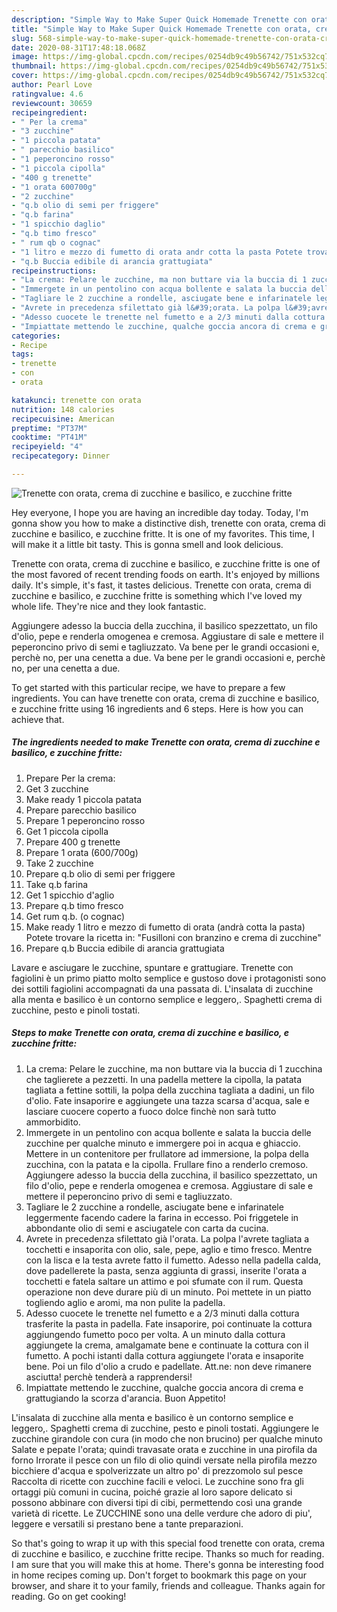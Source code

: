 ```yaml
---
description: "Simple Way to Make Super Quick Homemade Trenette con orata, crema di zucchine e basilico, e zucchine fritte"
title: "Simple Way to Make Super Quick Homemade Trenette con orata, crema di zucchine e basilico, e zucchine fritte"
slug: 568-simple-way-to-make-super-quick-homemade-trenette-con-orata-crema-di-zucchine-e-basilico-e-zucchine-fritte
date: 2020-08-31T17:48:18.068Z
image: https://img-global.cpcdn.com/recipes/0254db9c49b56742/751x532cq70/trenette-con-orata-crema-di-zucchine-e-basilico-e-zucchine-fritte-recipe-main-photo.jpg
thumbnail: https://img-global.cpcdn.com/recipes/0254db9c49b56742/751x532cq70/trenette-con-orata-crema-di-zucchine-e-basilico-e-zucchine-fritte-recipe-main-photo.jpg
cover: https://img-global.cpcdn.com/recipes/0254db9c49b56742/751x532cq70/trenette-con-orata-crema-di-zucchine-e-basilico-e-zucchine-fritte-recipe-main-photo.jpg
author: Pearl Love
ratingvalue: 4.6
reviewcount: 30659
recipeingredient:
- " Per la crema"
- "3 zucchine"
- "1 piccola patata"
- " parecchio basilico"
- "1 peperoncino rosso"
- "1 piccola cipolla"
- "400 g trenette"
- "1 orata 600700g"
- "2 zucchine"
- "q.b olio di semi per friggere"
- "q.b farina"
- "1 spicchio daglio"
- "q.b timo fresco"
- " rum qb o cognac"
- "1 litro e mezzo di fumetto di orata andr cotta la pasta Potete trovare la ricetta in Fusilloni con branzino e crema di zucchine"
- "q.b Buccia edibile di arancia grattugiata"
recipeinstructions:
- "La crema: Pelare le zucchine, ma non buttare via la buccia di 1 zucchina che taglierete a pezzetti. In una padella mettere la cipolla, la patata tagliata a fettine sottili, la polpa della zucchina tagliata a dadini, un filo d&#39;olio. Fate insaporire e aggiungete una tazza scarsa d&#39;acqua, sale e lasciare cuocere coperto a fuoco dolce finchè non sarà tutto ammorbidito."
- "Immergete in un pentolino con acqua bollente e salata la buccia delle zucchine per qualche minuto e immergere poi in acqua e ghiaccio. Mettere in un contenitore per frullatore ad immersione, la polpa della zucchina, con la patata e la cipolla. Frullare fino a renderlo cremoso. Aggiungere adesso la buccia della zucchina, il basilico spezzettato, un filo d&#39;olio, pepe e renderla omogenea e cremosa. Aggiustare di sale e mettere il peperoncino privo di semi e tagliuzzato."
- "Tagliare le 2 zucchine a rondelle, asciugate bene e infarinatele leggermente facendo cadere la farina in eccesso. Poi friggetele in abbondante olio di semi e asciugatele con carta da cucina."
- "Avrete in precedenza sfilettato già l&#39;orata. La polpa l&#39;avrete tagliata a tocchetti e insaporita con olio, sale, pepe, aglio e timo fresco. Mentre con la lisca e la testa avrete fatto il fumetto. Adesso nella padella calda, dove padellerete la pasta, senza aggiunta di grassi, inserite l&#39;orata a tocchetti e fatela saltare un attimo e poi sfumate con il rum. Questa operazione non deve durare più di un minuto. Poi mettete in un piatto togliendo aglio e aromi, ma non pulite la padella."
- "Adesso cuocete le trenette nel fumetto e a 2/3 minuti dalla cottura trasferite la pasta in padella. Fate insaporire, poi continuate la cottura aggiungendo fumetto poco per volta. A un minuto dalla cottura aggiungete la crema, amalgamate bene e continuate la cottura con il fumetto. A pochi istanti dalla cottura aggiungete l&#39;orata e insaporite bene. Poi un filo d&#39;olio a crudo e padellate. Att.ne: non deve rimanere asciutta! perchè tenderà a rapprendersi!"
- "Impiattate mettendo le zucchine, qualche goccia ancora di crema e grattugiando la scorza d&#39;arancia. Buon Appetito!"
categories:
- Recipe
tags:
- trenette
- con
- orata

katakunci: trenette con orata 
nutrition: 148 calories
recipecuisine: American
preptime: "PT37M"
cooktime: "PT41M"
recipeyield: "4"
recipecategory: Dinner

---
```



![Trenette con orata, crema di zucchine e basilico, e zucchine fritte](https://img-global.cpcdn.com/recipes/0254db9c49b56742/751x532cq70/trenette-con-orata-crema-di-zucchine-e-basilico-e-zucchine-fritte-recipe-main-photo.jpg)

Hey everyone, I hope you are having an incredible day today. Today, I'm gonna show you how to make a distinctive dish, trenette con orata, crema di zucchine e basilico, e zucchine fritte. It is one of my favorites. This time, I will make it a little bit tasty. This is gonna smell and look delicious.

Trenette con orata, crema di zucchine e basilico, e zucchine fritte is one of the most favored of recent trending foods on earth. It's enjoyed by millions daily. It's simple, it's fast, it tastes delicious. Trenette con orata, crema di zucchine e basilico, e zucchine fritte is something which I've loved my whole life. They're nice and they look fantastic.

Aggiungere adesso la buccia della zucchina, il basilico spezzettato, un filo d&#39;olio, pepe e renderla omogenea e cremosa. Aggiustare di sale e mettere il peperoncino privo di semi e tagliuzzato. Va bene per le grandi occasioni e, perchè no, per una cenetta a due. Va bene per le grandi occasioni e, perchè no, per una cenetta a due.


To get started with this particular recipe, we have to prepare a few ingredients. You can have trenette con orata, crema di zucchine e basilico, e zucchine fritte using 16 ingredients and 6 steps. Here is how you can achieve that.

<!--inarticleads1-->

##### The ingredients needed to make Trenette con orata, crema di zucchine e basilico, e zucchine fritte:

1. Prepare  Per la crema:
1. Get 3 zucchine
1. Make ready 1 piccola patata
1. Prepare  parecchio basilico
1. Prepare 1 peperoncino rosso
1. Get 1 piccola cipolla
1. Prepare 400 g trenette
1. Prepare 1 orata (600/700g)
1. Take 2 zucchine
1. Prepare q.b olio di semi per friggere
1. Take q.b farina
1. Get 1 spicchio d&#39;aglio
1. Prepare q.b timo fresco
1. Get  rum q.b. (o cognac)
1. Make ready 1 litro e mezzo di fumetto di orata (andrà cotta la pasta) Potete trovare la ricetta in: &#34;Fusilloni con branzino e crema di zucchine&#34;
1. Prepare q.b Buccia edibile di arancia grattugiata


Lavare e asciugare le zucchine, spuntare e grattugiare. Trenette con fagiolini è un primo piatto molto semplice e gustoso dove i protagonisti sono dei sottili fagiolini accompagnati da una passata di. L&#39;insalata di zucchine alla menta e basilico è un contorno semplice e leggero,. Spaghetti crema di zucchine, pesto e pinoli tostati. 

<!--inarticleads2-->

##### Steps to make Trenette con orata, crema di zucchine e basilico, e zucchine fritte:

1. La crema: Pelare le zucchine, ma non buttare via la buccia di 1 zucchina che taglierete a pezzetti. In una padella mettere la cipolla, la patata tagliata a fettine sottili, la polpa della zucchina tagliata a dadini, un filo d&#39;olio. Fate insaporire e aggiungete una tazza scarsa d&#39;acqua, sale e lasciare cuocere coperto a fuoco dolce finchè non sarà tutto ammorbidito.
1. Immergete in un pentolino con acqua bollente e salata la buccia delle zucchine per qualche minuto e immergere poi in acqua e ghiaccio. Mettere in un contenitore per frullatore ad immersione, la polpa della zucchina, con la patata e la cipolla. Frullare fino a renderlo cremoso. Aggiungere adesso la buccia della zucchina, il basilico spezzettato, un filo d&#39;olio, pepe e renderla omogenea e cremosa. Aggiustare di sale e mettere il peperoncino privo di semi e tagliuzzato.
1. Tagliare le 2 zucchine a rondelle, asciugate bene e infarinatele leggermente facendo cadere la farina in eccesso. Poi friggetele in abbondante olio di semi e asciugatele con carta da cucina.
1. Avrete in precedenza sfilettato già l&#39;orata. La polpa l&#39;avrete tagliata a tocchetti e insaporita con olio, sale, pepe, aglio e timo fresco. Mentre con la lisca e la testa avrete fatto il fumetto. Adesso nella padella calda, dove padellerete la pasta, senza aggiunta di grassi, inserite l&#39;orata a tocchetti e fatela saltare un attimo e poi sfumate con il rum. Questa operazione non deve durare più di un minuto. Poi mettete in un piatto togliendo aglio e aromi, ma non pulite la padella.
1. Adesso cuocete le trenette nel fumetto e a 2/3 minuti dalla cottura trasferite la pasta in padella. Fate insaporire, poi continuate la cottura aggiungendo fumetto poco per volta. A un minuto dalla cottura aggiungete la crema, amalgamate bene e continuate la cottura con il fumetto. A pochi istanti dalla cottura aggiungete l&#39;orata e insaporite bene. Poi un filo d&#39;olio a crudo e padellate. Att.ne: non deve rimanere asciutta! perchè tenderà a rapprendersi!
1. Impiattate mettendo le zucchine, qualche goccia ancora di crema e grattugiando la scorza d&#39;arancia. Buon Appetito!


L&#39;insalata di zucchine alla menta e basilico è un contorno semplice e leggero,. Spaghetti crema di zucchine, pesto e pinoli tostati. Aggiungere le zucchine girandole con cura (in modo che non brucino) per qualche minuto Salate e pepate l&#39;orata; quindi travasate orata e zucchine in una pirofila da forno Irrorate il pesce con un filo di olio quindi versate nella pirofila mezzo bicchiere d&#39;acqua e spolverizzate un altro po&#39; di prezzomolo sul pesce Raccolta di ricette con zucchine facili e veloci. Le zucchine sono fra gli ortaggi più comuni in cucina, poiché grazie al loro sapore delicato si possono abbinare con diversi tipi di cibi, permettendo così una grande varietà di ricette. Le ZUCCHINE sono una delle verdure che adoro di piu&#39;, leggere e versatili si prestano bene a tante preparazioni. 

So that's going to wrap it up with this special food trenette con orata, crema di zucchine e basilico, e zucchine fritte recipe. Thanks so much for reading. I am sure that you will make this at home. There's gonna be interesting food in home recipes coming up. Don't forget to bookmark this page on your browser, and share it to your family, friends and colleague. Thanks again for reading. Go on get cooking!
